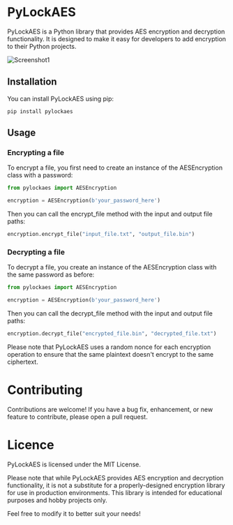 # PyLockAES

PyLockAES is a Python library that provides AES encryption and decryption functionality. It is designed to make it easy for developers to add encryption to their Python projects.

![Screenshot1](https://i.ibb.co/R2rJKX1/Screenshot-from-2023-04-01-22-34-09.png)

## Installation

You can install PyLockAES using pip:

```
pip install pylockaes
```


## Usage

### Encrypting a file

To encrypt a file, you first need to create an instance of the AESEncryption class with a password:

```python
from pylockaes import AESEncryption

encryption = AESEncryption(b'your_password_here')
```

Then you can call the encrypt_file method with the input and output file paths:

```python
encryption.encrypt_file("input_file.txt", "output_file.bin")
```

### Decrypting a file

To decrypt a file, you create an instance of the AESEncryption class with the same password as before:

```python
from pylockaes import AESEncryption

encryption = AESEncryption(b'your_password_here')
```

Then you can call the decrypt_file method with the input and output file paths:

```python
encryption.decrypt_file("encrypted_file.bin", "decrypted_file.txt")
```

Please note that PyLockAES uses a random nonce for each encryption operation to ensure that the same plaintext doesn't encrypt to the same ciphertext.

# Contributing

Contributions are welcome! If you have a bug fix, enhancement, or new feature to contribute, please open a pull request.

# Licence

PyLockAES is licensed under the MIT License.

Please note that while PyLockAES provides AES encryption and decryption functionality, it is not a substitute for a properly-designed encryption library for use in production environments. This library is intended for educational purposes and hobby projects only.

Feel free to modify it to better suit your needs!
